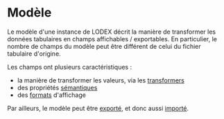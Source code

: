 # Modèle

Le modèle d'une instance de LODEX décrit la manière de transformer les données tabulaires en champs affichables / exportables. En particulier, le nombre de champs du modèle peut être différent de celui du fichier tabulaire d'origine.

Les champs ont plusieurs caractéristiques :

* la manière de transformer les valeurs, via les [transformers](/Administration/Modèle/Transformers/README.md)
* des propriétés [sémantiques](/Administration/Modèle/Sémantique/README.md)
* des [formats](/Administration/Modèle/Format/README.md) d'affichage

Par ailleurs, le modèle peut être [exporté](/Administration/Modèle/Export/README.md), et donc aussi [importé](/Administration/Modèle/Import/README.md).



